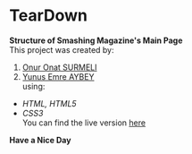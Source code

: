 # TearDown
**Structure of Smashing Magazine's Main Page**      
This project was created by:
1. [Onur Onat SURMELI](https://github.com/Zibilyonik)
2. [Yunus Emre AYBEY](https://github.com/YemreAybey)  
using:
- *HTML, HTML5*
- *CSS3*   
You can find the live version [here](https://yemreaybey.github.io/TearDown/)

**Have a Nice Day**
